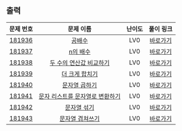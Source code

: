 ## 출력

|        문제 번호         |        문제 이름         |         난이도          |        풀이 링크         |          
| :-----: | :-----: | :-----: | :-----: |
| <a href="https://school.programmers.co.kr/learn/courses/30/lessons/181936" target="_blank">181936</a> | <a href="https://school.programmers.co.kr/learn/courses/30/lessons/181936" target="_blank">공배수</a> | LV0 | <a href="./solution/181936.cpp">바로가기</a> |
| <a href="https://school.programmers.co.kr/learn/courses/30/lessons/181937" target="_blank">181937</a> | <a href="https://school.programmers.co.kr/learn/courses/30/lessons/181937" target="_blank">n의 배수</a> | LV0 | <a href="./solution/181937.cpp">바로가기</a> |
| <a href="https://school.programmers.co.kr/learn/courses/30/lessons/181938" target="_blank">181938</a> | <a href="https://school.programmers.co.kr/learn/courses/30/lessons/181938" target="_blank">두 수의 연산값 비교하기</a> | LV0 | <a href="./solution/181938.cpp">바로가기</a> |
| <a href="https://school.programmers.co.kr/learn/courses/30/lessons/181939" target="_blank">181939</a> | <a href="https://school.programmers.co.kr/learn/courses/30/lessons/181939" target="_blank">더 크게 합치기</a> | LV0 | <a href="./solution/181939.cpp">바로가기</a> |
| <a href="https://school.programmers.co.kr/learn/courses/30/lessons/181940" target="_blank">181940</a> | <a href="https://school.programmers.co.kr/learn/courses/30/lessons/181940" target="_blank">문자열 곱하기</a> | LV0 | <a href="./solution/181940.cpp">바로가기</a> |
| <a href="https://school.programmers.co.kr/learn/courses/30/lessons/181941" target="_blank">181941</a> | <a href="https://school.programmers.co.kr/learn/courses/30/lessons/181941" target="_blank">문자 리스트를 문자열로 변환하기</a> | LV0 | <a href="./solution/181941.cpp">바로가기</a> |
| <a href="https://school.programmers.co.kr/learn/courses/30/lessons/181942" target="_blank">181942</a> | <a href="https://school.programmers.co.kr/learn/courses/30/lessons/181942" target="_blank">문자열 섞기</a> | LV0 | <a href="./solution/181942.cpp">바로가기</a> |
| <a href="https://school.programmers.co.kr/learn/courses/30/lessons/181943" target="_blank">181943</a> | <a href="https://school.programmers.co.kr/learn/courses/30/lessons/181943" target="_blank">문자열 겹쳐쓰기</a> | LV0 | <a href="./solution/181943.cpp">바로가기</a> |